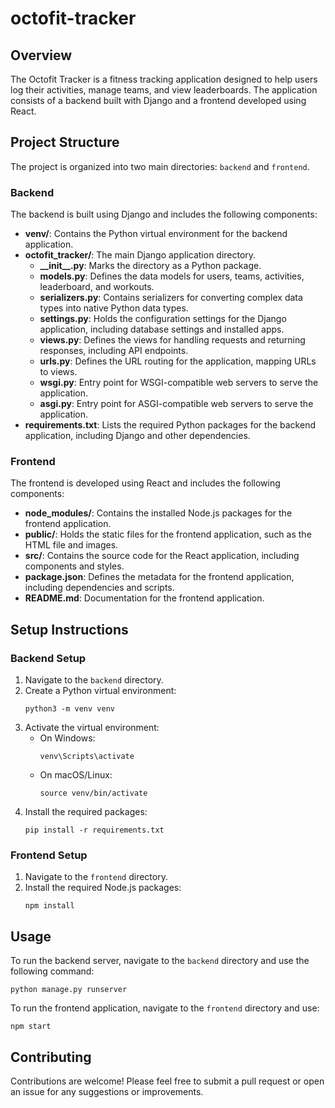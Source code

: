 # octofit-tracker

## Overview

The Octofit Tracker is a fitness tracking application designed to help users log their activities, manage teams, and view leaderboards. The application consists of a backend built with Django and a frontend developed using React.

## Project Structure

The project is organized into two main directories: `backend` and `frontend`.

### Backend

The backend is built using Django and includes the following components:

- **venv/**: Contains the Python virtual environment for the backend application.
- **octofit_tracker/**: The main Django application directory.
  - **\_\_init\_\_.py**: Marks the directory as a Python package.
  - **models.py**: Defines the data models for users, teams, activities, leaderboard, and workouts.
  - **serializers.py**: Contains serializers for converting complex data types into native Python data types.
  - **settings.py**: Holds the configuration settings for the Django application, including database settings and installed apps.
  - **views.py**: Defines the views for handling requests and returning responses, including API endpoints.
  - **urls.py**: Defines the URL routing for the application, mapping URLs to views.
  - **wsgi.py**: Entry point for WSGI-compatible web servers to serve the application.
  - **asgi.py**: Entry point for ASGI-compatible web servers to serve the application.
- **requirements.txt**: Lists the required Python packages for the backend application, including Django and other dependencies.

### Frontend

The frontend is developed using React and includes the following components:

- **node_modules/**: Contains the installed Node.js packages for the frontend application.
- **public/**: Holds the static files for the frontend application, such as the HTML file and images.
- **src/**: Contains the source code for the React application, including components and styles.
- **package.json**: Defines the metadata for the frontend application, including dependencies and scripts.
- **README.md**: Documentation for the frontend application.

## Setup Instructions

### Backend Setup

1. Navigate to the `backend` directory.
2. Create a Python virtual environment:
   ```
   python3 -m venv venv
   ```
3. Activate the virtual environment:
   - On Windows:
     ```
     venv\Scripts\activate
     ```
   - On macOS/Linux:
     ```
     source venv/bin/activate
     ```
4. Install the required packages:
   ```
   pip install -r requirements.txt
   ```

### Frontend Setup

1. Navigate to the `frontend` directory.
2. Install the required Node.js packages:
   ```
   npm install
   ```

## Usage

To run the backend server, navigate to the `backend` directory and use the following command:
```
python manage.py runserver
```

To run the frontend application, navigate to the `frontend` directory and use:
```
npm start
```

## Contributing

Contributions are welcome! Please feel free to submit a pull request or open an issue for any suggestions or improvements.